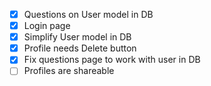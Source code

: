 - [x] Questions on User model in DB
- [x] Login page
- [x] Simplify User model in DB
- [x] Profile needs Delete button
- [x] Fix questions page to work with user in DB
- [ ] Profiles are shareable
